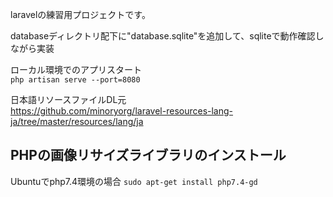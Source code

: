 laravelの練習用プロジェクトです。  

databaseディレクトリ配下に"database.sqlite"を追加して、sqliteで動作確認しながら実装  

ローカル環境でのアプリスタート  
```php artisan serve --port=8080```


日本語リソースファイルDL元  
https://github.com/minoryorg/laravel-resources-lang-ja/tree/master/resources/lang/ja

## PHPの画像リサイズライブラリのインストール
Ubuntuでphp7.4環境の場合
```sudo apt-get install php7.4-gd```

